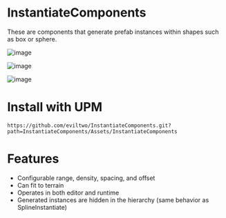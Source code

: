 # InstantiateComponents
These are components that generate prefab instances within shapes such as box or sphere.

![image](https://github.com/user-attachments/assets/7fb5c3c1-01ff-4409-a300-92dce6a3fab4)

![image](https://github.com/user-attachments/assets/964e87a2-84a8-4d10-8ad9-d79de0b03455)

![image](https://github.com/user-attachments/assets/2e87ea11-af4e-470a-807b-4c7c8c50a3d8)

# Install with UPM
```
https://github.com/eviltwo/InstantiateComponents.git?path=InstantiateComponents/Assets/InstantiateComponents
```

# Features
- Configurable range, density, spacing, and offset  
- Can fit to terrain  
- Operates in both editor and runtime  
- Generated instances are hidden in the hierarchy (same behavior as SplineInstantiate)


